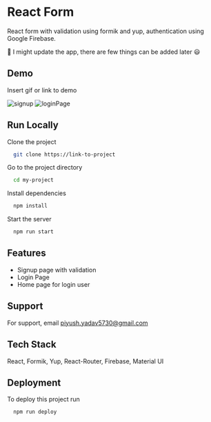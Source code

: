 
# React Form

React form with validation using formik and yup, authentication using Google Firebase.

:wrench:  I might update the app, there are few things can be added later  :smiley:


## Demo

Insert gif or link to demo

![signup](https://github.com/pyadav40/Firebase-FormAuthentication/assets/109465963/d5f47819-ed72-48be-938f-e80c8aa58121)
![loginPage](https://github.com/pyadav40/Firebase-FormAuthentication/assets/109465963/93c2919e-89aa-43e5-b9fd-16d11c69cceb)

## Run Locally

Clone the project

```bash
  git clone https://link-to-project
```

Go to the project directory

```bash
  cd my-project
```

Install dependencies

```bash
  npm install
```

Start the server

```bash
  npm run start
```



## Features

- Signup page with validation
- Login Page 
- Home page for login user
 


## Support

For support, email piyush.yadav5730@gmail.com  


## Tech Stack

 React, Formik, Yup, React-Router, Firebase, Material UI
 




## Deployment

To deploy this project run

```bash
  npm run deploy
```

